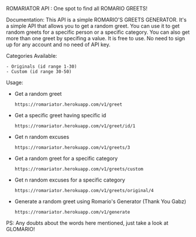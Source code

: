 ROMARIATOR API : One spot to find all ROMARIO GREETS!

Documentation:
        This API is a simple ROMARIO'S GREETS GENERATOR.
         It's a simple API that allows you to get a random greet. 
         You can use it to get random greets for a specific person or a specific category. 
         You can also get more than one greet by specifing a value.
         It is free to use. 
         No need to sign up for any account and no need of API key.

Categories Available:
    
    - Originals (id range 1-30) 
    - Custom (id range 30-50)

Usage:

  - Get a random greet
        
        https://romariator.herokuapp.com/v1/greet
        

  - Get a specific greet having specific id
        
        https://romariator.herokuapp.com/v1/greet/id/1
        

  - Get n random excuses
        
        https://romariator.herokuapp.com/v1/greets/3
        
           
  - Get a random greet for a specific category
        
        https://romariator.herokuapp.com/v1/greets/custom
        

  - Get n random excuses for a specific category
        
        https://romariator.herokuapp.com/v1/greets/original/4

  - Generate a random greet using Romario's Generator (Thank You Gabz)
        
        https://romariator.herokuapp.com/v1/generate		
        
		 
PS: Any doubts about the words here mentioned, just take a look at GLOMARIO!
        
    
